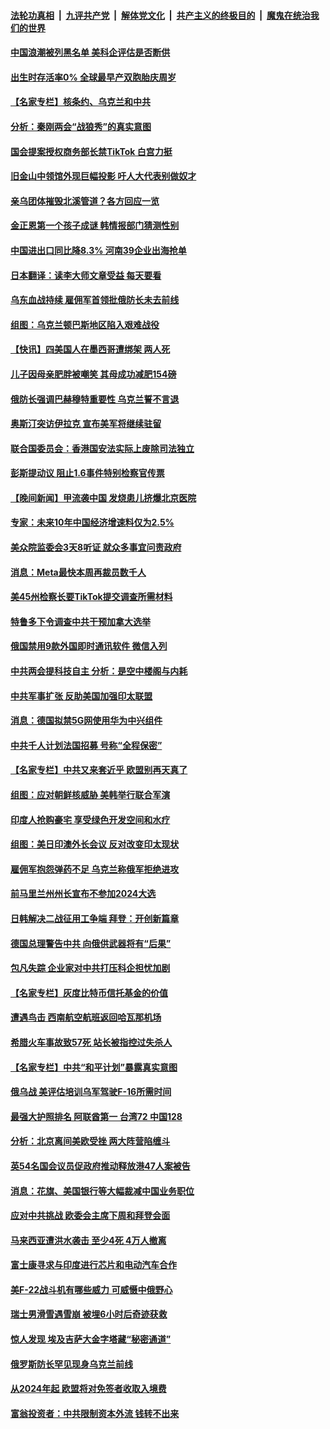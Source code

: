 ####  [法轮功真相](../../../../basic/blob/master/README.md?t=03081612) &nbsp;|&nbsp; [九评共产党](../../../../9ping.md/blob/master/README.md?t=03081612) &nbsp;|&nbsp; [解体党文化](../../../../jtdwh.md/blob/master/README.md?t=03081612)  &nbsp;|&nbsp; [共产主义的终极目的](../../../../gczydzjmd.md/blob/master/README.md?t=03081612) &nbsp;|&nbsp; [魔鬼在统治我们的世界](../../../../mgztzwmdsj.md/blob/master/README.md?t=03081612) 

#### [中国浪潮被列黑名单 美科企评估是否断供](../pages/nsc418/n13945357.md?t=03081612) 

#### [出生时存活率0% 全球最早产双胞胎庆周岁](../pages/nsc418/n13945052.md?t=03081612) 

#### [【名家专栏】核条约、乌克兰和中共](../pages/nsc418/n13944896.md?t=03081612) 

#### [分析：秦刚两会“战狼秀”的真实意图](../pages/nsc418/n13945163.md?t=03081612) 

#### [国会提案授权商务部长禁TikTok 白宫力挺](../pages/nsc418/n13945138.md?t=03081612) 

#### [旧金山中领馆外现巨幅投影 吁人大代表别做奴才](../pages/nsc418/n13944995.md?t=03081612) 

#### [亲乌团体摧毁北溪管道？各方回应一览](../pages/nsc418/n13945055.md?t=03081612) 

#### [金正恩第一个孩子成谜 韩情报部门猜测性别](../pages/nsc418/n13945093.md?t=03081612) 

#### [中国进出口同比降8.3% 河南39企业出海抢单](../pages/nsc418/n13944811.md?t=03081612) 

#### [日本翻译：读李大师文章受益 每天要看](../pages/nsc418/n13944767.md?t=03081612) 

#### [乌东血战持续 雇佣军首领批俄防长未去前线](../pages/nsc418/n13944994.md?t=03081612) 

#### [组图：乌克兰顿巴斯地区陷入艰难战役](../pages/nsc418/n13944770.md?t=03081612) 

#### [【快讯】四美国人在墨西哥遭绑架 两人死](../pages/nsc418/n13945037.md?t=03081612) 

#### [儿子因母亲肥胖被嘲笑 其母成功减肥154磅](../pages/nsc418/n13945005.md?t=03081612) 

#### [俄防长强调巴赫穆特重要性 乌克兰誓不言退](../pages/nsc418/n13944851.md?t=03081612) 

#### [奥斯汀突访伊拉克 宣布美军将继续驻留](../pages/nsc418/n13944974.md?t=03081612) 

#### [联合国委员会：香港国安法实际上废除司法独立](../pages/nsc418/n13944924.md?t=03081612) 

#### [彭斯提动议 阻止1.6事件特别检察官传票](../pages/nsc418/n13944823.md?t=03081612) 


#### [【晚间新闻】甲流袭中国 发烧患儿挤爆北京医院](../pages/nsc418/n13944789.md?t=03081612) 

#### [专家：未来10年中国经济增速料仅为2.5%](../pages/nsc418/n13944705.md?t=03081612) 

#### [美众院监委会3天8听证 就众多事宜问责政府](../pages/nsc418/n13944641.md?t=03081612) 

#### [消息：Meta最快本周再裁员数千人](../pages/nsc418/n13944678.md?t=03081612) 

#### [美45州检察长要TikTok提交调查所需材料](../pages/nsc418/n13944611.md?t=03081612) 

#### [特鲁多下令调查中共干预加拿大选举](../pages/nsc418/n13944600.md?t=03081612) 

#### [俄国禁用9款外国即时通讯软件 微信入列](../pages/nsc418/n13944534.md?t=03081612) 

#### [中共两会提科技自主 分析：是空中楼阁与内耗](../pages/nsc418/n13944137.md?t=03081612) 

#### [中共军事扩张 反助美国加强印太联盟](../pages/nsc418/n13944397.md?t=03081612) 

#### [消息：德国拟禁5G网使用华为中兴组件](../pages/nsc418/n13944416.md?t=03081612) 

#### [中共千人计划法国招募 号称“全程保密”](../pages/nsc418/n13944403.md?t=03081612) 

#### [【名家专栏】中共又来套近乎 欧盟别再天真了](../pages/nsc418/n13943057.md?t=03081612) 

#### [组图：应对朝鲜核威胁 美韩举行联合军演](../pages/nsc418/n13944164.md?t=03081612) 

#### [印度人抢购豪宅 享受绿色开发空间和水疗](../pages/nsc418/n13944302.md?t=03081612) 

#### [组图：美日印澳外长会议 反对改变印太现状](../pages/nsc418/n13942868.md?t=03081612) 

#### [雇佣军抱怨弹药不足 乌克兰称俄军拒绝进攻](../pages/nsc418/n13944185.md?t=03081612) 

#### [前马里兰州州长宣布不参加2024大选](../pages/nsc418/n13944064.md?t=03081612) 




#### [日韩解决二战征用工争端 拜登：开创新篇章](../pages/nsc418/n13944109.md?t=03081612) 

#### [德国总理警告中共 向俄供武器将有“后果”](../pages/nsc418/n13943967.md?t=03081612) 

#### [包凡失踪 企业家对中共打压科企担忧加剧](../pages/nsc418/n13944043.md?t=03081612) 

#### [【名家专栏】灰度比特币信托基金的价值](../pages/nsc418/n13943652.md?t=03081612) 

#### [遭遇鸟击 西南航空航班返回哈瓦那机场](../pages/nsc418/n13943926.md?t=03081612) 

#### [希腊火车事故致57死 站长被指控过失杀人](../pages/nsc418/n13943884.md?t=03081612) 

#### [【名家专栏】中共“和平计划”暴露真实意图](../pages/nsc418/n13943666.md?t=03081612) 

#### [俄乌战 美评估培训乌军驾驶F-16所需时间](../pages/nsc418/n13943721.md?t=03081612) 

#### [最强大护照排名 阿联酋第一 台湾72 中国128](../pages/nsc418/n13943153.md?t=03081612) 

#### [分析：北京离间美欧受挫 两大阵营陷缠斗](../pages/nsc418/n13943304.md?t=03081612) 

#### [英54名国会议员促政府推动释放港47人案被告](../pages/nsc418/n13942858.md?t=03081612) 

#### [消息：花旗、美国银行等大幅裁减中国业务职位](../pages/nsc418/n13943222.md?t=03081612) 

#### [应对中共挑战 欧委会主席下周和拜登会面](../pages/nsc418/n13943208.md?t=03081612) 

#### [马来西亚遭洪水袭击 至少4死 4万人撤离](../pages/nsc418/n13943164.md?t=03081612) 

#### [富士康寻求与印度进行芯片和电动汽车合作](../pages/nsc418/n13943154.md?t=03081612) 

#### [美F-22战斗机有哪些威力 可威慑中俄野心](../pages/nsc418/n13943123.md?t=03081612) 

#### [瑞士男滑雪遇雪崩 被埋6小时后奇迹获救](../pages/nsc418/n13942859.md?t=03081612) 

#### [惊人发现 埃及吉萨大金字塔藏“秘密通道”](../pages/nsc418/n13942833.md?t=03081612) 

#### [俄罗斯防长罕见现身乌克兰前线](../pages/nsc418/n13943092.md?t=03081612) 

#### [从2024年起 欧盟将对免签者收取入境费](../pages/nsc418/n13943082.md?t=03081612) 

#### [富翁投资者：中共限制资本外流 钱转不出来](../pages/nsc418/n13942831.md?t=03081612) 

